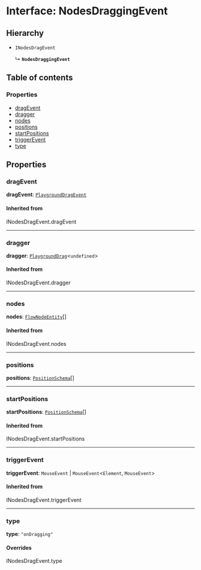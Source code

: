 # Interface: NodesDraggingEvent

## Hierarchy

* `INodesDragEvent`

  ↳ **`NodesDraggingEvent`**

## Table of contents

### Properties

* [dragEvent](/en/auto-docs/free-layout-editor/interfaces/NodesDraggingEvent.md#dragevent)
* [dragger](/en/auto-docs/free-layout-editor/interfaces/NodesDraggingEvent.md#dragger)
* [nodes](/en/auto-docs/free-layout-editor/interfaces/NodesDraggingEvent.md#nodes)
* [positions](/en/auto-docs/free-layout-editor/interfaces/NodesDraggingEvent.md#positions)
* [startPositions](/en/auto-docs/free-layout-editor/interfaces/NodesDraggingEvent.md#startpositions)
* [triggerEvent](/en/auto-docs/free-layout-editor/interfaces/NodesDraggingEvent.md#triggerevent)
* [type](/en/auto-docs/free-layout-editor/interfaces/NodesDraggingEvent.md#type)

## Properties

### dragEvent

**dragEvent**: [`PlaygroundDragEvent`](/en/auto-docs/free-layout-editor/interfaces/PlaygroundDragEvent.md)

#### Inherited from

INodesDragEvent.dragEvent

***

### dragger

**dragger**: [`PlaygroundDrag`](/en/auto-docs/free-layout-editor/classes/PlaygroundDrag-1.md)<`undefined`>

#### Inherited from

INodesDragEvent.dragger

***

### nodes

**nodes**: [`FlowNodeEntity`](/en/auto-docs/free-layout-editor/classes/FlowNodeEntity-1.md)\[]

#### Inherited from

INodesDragEvent.nodes

***

### positions

**positions**: [`PositionSchema`](/en/auto-docs/free-layout-editor/interfaces/PositionSchema.md)\[]

***

### startPositions

**startPositions**: [`PositionSchema`](/en/auto-docs/free-layout-editor/interfaces/PositionSchema.md)\[]

#### Inherited from

INodesDragEvent.startPositions

***

### triggerEvent

**triggerEvent**: `MouseEvent` | `MouseEvent`<`Element`, `MouseEvent`>

#### Inherited from

INodesDragEvent.triggerEvent

***

### type

**type**: `"onDragging"`

#### Overrides

INodesDragEvent.type
